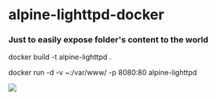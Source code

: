 # alpine-lighttpd-docker

### Just to easily expose folder's content to the world

docker build -t alpine-lighttpd .

docker run -d -v ~:/var/www/ -p 8080:80 alpine-lighttpd

[![](https://badge.imagelayers.io/smuellner/alpine-lighttpd:latest.svg)](https://imagelayers.io/?images=smuellner/alpine-lighttpd:latest 'Get your own badge on imagelayers.io')
